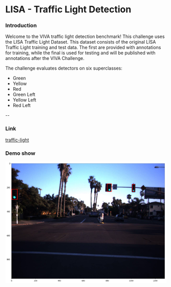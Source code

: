 # LISA - Traffic Light Detection

### Introduction

Welcome to the VIVA traffic light detection benchmark! This challenge uses the LISA Traffic Light Dataset. This dataset consists of the original LISA Traffic Light training and test data. The first are provided with annotations for training, while the final is used for testing and will be published with annotations after the VIVA Challenge.

The challenge evaluates detectors on six superclasses:

* Green
* Yellow
* Red
* Green Left
* Yellow Left
* Red Left

--

### Link
[traffic-light](http://cvrr.ucsd.edu/vivachallenge/index.php/traffic-light/traffic-light-detection/)


### Demo show
![](https://raw.githubusercontent.com/Maycbj/Share/intern_sensetime/lights/images/LISA_lights.jpg)



